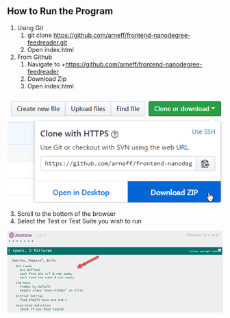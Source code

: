 ## How to Run the Program
1. Using Git
    1. git clone https://github.com/arneff/frontend-nanodegree-feedreader.git
    2. Open index.html
2. From Github
    1. Navigate to +https://github.com/arneff/frontend-nanodegree-feedreader  
    2. Download Zip
    3. Open index.html

  ![Image of where to download Zip](img/readme1.png)


3. Scroll to the bottom of the browser
4. Select the Test or Test Suite you wish to run


![Image of Jasmine Test Application](img/readme2.png)
